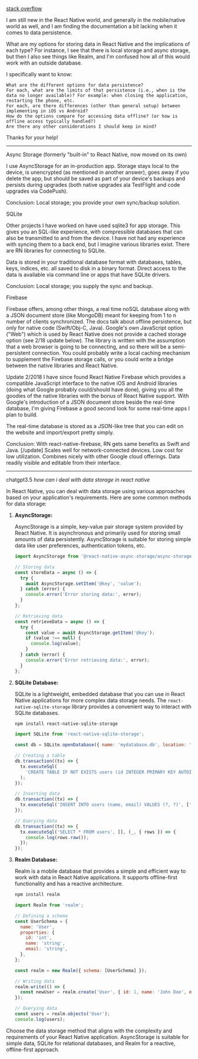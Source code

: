[stack overflow](https://stackoverflow.com/questions/44376002/what-are-my-options-for-storing-data-when-using-react-native-ios-and-android)

I am still new in the React Native world, and generally in the mobile/native world as well, and I am finding the documentation a bit lacking when it comes to data persistence.

What are my options for storing data in React Native and the implications of each type? For instance, I see that there is local storage and async storage, but then I also see things like Realm, and I'm confused how all of this would work with an outside database.

I specifically want to know:

    What are the different options for data persistence?
    For each, what are the limits of that persistence (i.e., when is the data no longer available)? For example: when closing the application, restarting the phone, etc.
    For each, are there differences (other than general setup) between implementing in iOS vs Android?
    How do the options compare for accessing data offline? (or how is offline access typically handled?)
    Are there any other considerations I should keep in mind?

Thanks for your help!

---

Async Storage (formerly "built-in" to React Native, now moved on its own)

I use AsyncStorage for an in-production app. Storage stays local to the device, is unencrypted (as mentioned in another answer), goes away if you delete the app, but should be saved as part of your device's backups and persists during upgrades (both native upgrades ala TestFlight and code upgrades via CodePush).

Conclusion: Local storage; you provide your own sync/backup solution.

SQLite

Other projects I have worked on have used sqlite3 for app storage. This gives you an SQL-like experience, with compressible databases that can also be transmitted to and from the device. I have not had any experience with syncing them to a back end, but I imagine various libraries exist. There are RN libraries for connecting to SQLite.

Data is stored in your traditional database format with databases, tables, keys, indices, etc. all saved to disk in a binary format. Direct access to the data is available via command line or apps that have SQLite drivers.

Conclusion: Local storage; you supply the sync and backup.

Firebase

Firebase offers, among other things, a real time noSQL database along with a JSON document store (like MongoDB) meant for keeping from 1 to n number of clients synchronized. The docs talk about offline persistence, but only for native code (Swift/Obj-C, Java). Google's own JavaScript option ("Web") which is used by React Native does not provide a cached storage option (see 2/18 update below). The library is written with the assumption that a web browser is going to be connecting, and so there will be a semi-persistent connection. You could probably write a local caching mechanism to supplement the Firebase storage calls, or you could write a bridge between the native libraries and React Native.

Update 2/2018 I have since found React Native Firebase which provides a compatible JavaScript interface to the native iOS and Android libraries (doing what Google probably could/should have done), giving you all the goodies of the native libraries with the bonus of React Native support. With Google's introduction of a JSON document store beside the real-time database, I'm giving Firebase a good second look for some real-time apps I plan to build.

The real-time database is stored as a JSON-like tree that you can edit on the website and import/export pretty simply.

Conclusion: With react-native-firebase, RN gets same benefits as Swift and Java. [/update] Scales well for network-connected devices. Low cost for low utilization. Combines nicely with other Google cloud offerings. Data readily visible and editable from their interface.

---

chatgpt3.5 *how can i deal with data storage in react native*

In React Native, you can deal with data storage using various approaches based on your application's requirements. Here are some common methods for data storage:

1. **AsyncStorage:**

   AsyncStorage is a simple, key-value pair storage system provided by React Native. It is asynchronous and primarily used for storing small amounts of data persistently. AsyncStorage is suitable for storing simple data like user preferences, authentication tokens, etc.

   ```javascript
   import AsyncStorage from '@react-native-async-storage/async-storage';

   // Storing data
   const storeData = async () => {
     try {
       await AsyncStorage.setItem('@key', 'value');
     } catch (error) {
       console.error('Error storing data:', error);
     }
   };

   // Retrieving data
   const retrieveData = async () => {
     try {
       const value = await AsyncStorage.getItem('@key');
       if (value !== null) {
         console.log(value);
       }
     } catch (error) {
       console.error('Error retrieving data:', error);
     }
   };
   ```

2. **SQLite Database:**

   SQLite is a lightweight, embedded database that you can use in React Native applications for more complex data storage needs. The `react-native-sqlite-storage` library provides a convenient way to interact with SQLite databases.

   ```bash
   npm install react-native-sqlite-storage
   ```

   ```javascript
   import SQLite from 'react-native-sqlite-storage';

   const db = SQLite.openDatabase({ name: 'mydatabase.db', location: 'default' });

   // Creating a table
   db.transaction((tx) => {
     tx.executeSql(
       'CREATE TABLE IF NOT EXISTS users (id INTEGER PRIMARY KEY AUTOINCREMENT, name TEXT, email TEXT);'
     );
   });

   // Inserting data
   db.transaction((tx) => {
     tx.executeSql('INSERT INTO users (name, email) VALUES (?, ?)', ['John Doe', 'john@example.com']);
   });

   // Querying data
   db.transaction((tx) => {
     tx.executeSql('SELECT * FROM users', [], (_, { rows }) => {
       console.log(rows.raw());
     });
   });
   ```

3. **Realm Database:**

   Realm is a mobile database that provides a simple and efficient way to work with data in React Native applications. It supports offline-first functionality and has a reactive architecture.

   ```bash
   npm install realm
   ```

   ```javascript
   import Realm from 'realm';

   // Defining a schema
   const UserSchema = {
     name: 'User',
     properties: {
       id: 'int',
       name: 'string',
       email: 'string',
     },
   };

   const realm = new Realm({ schema: [UserSchema] });

   // Writing data
   realm.write(() => {
     const newUser = realm.create('User', { id: 1, name: 'John Doe', email: 'john@example.com' });
   });

   // Querying data
   const users = realm.objects('User');
   console.log(users);
   ```

Choose the data storage method that aligns with the complexity and requirements of your React Native application. AsyncStorage is suitable for simple data, SQLite for relational databases, and Realm for a reactive, offline-first approach.